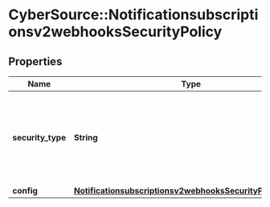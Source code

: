 # CyberSource::Notificationsubscriptionsv2webhooksSecurityPolicy

## Properties
Name | Type | Description | Notes
------------ | ------------- | ------------- | -------------
**security_type** | **String** | Security Policy of the client server.  Possible values: - key - oAuth - oAuth_JWT | [optional] 
**config** | [**Notificationsubscriptionsv2webhooksSecurityPolicyConfig**](Notificationsubscriptionsv2webhooksSecurityPolicyConfig.md) |  | [optional] 


